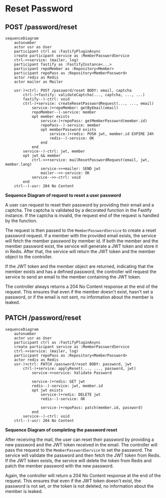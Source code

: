 # Reset Password

## POST /password/reset

```mermaid
sequenceDiagram
    autonumber
    actor usr as User
    participant ctrl as :FastifyPluginAsync
    create participant service as :MemberPasswordService
    ctrl->>service: (mailer, log)
    participant fastify as :FastifyInstance<...>
    participant repoMember as :Repository<Member>
    participant repoPass as :Repository<MemberPassword>
    actor redis as Redis
    actor mailer as Mailer

    usr-)+ctrl: POST /password/reset BODY: email, captcha
        ctrl-)+fastify: validateCaptcha(..., captcha, ..., ...)
        fastify--)-ctrl: void
        ctrl-)+service: createResetPasswordRequest(..., ..., email)
            service-)+repoMember: getByEmail(email)
            repoMember--)-service: member
            opt member exists
                service-)+repoPass: getMemberPassword(member.id)
                repoPass--)-service: member
                opt memberPassword exists
                    service-)+redis: PUSH jwt, member.id EXPIRE 24h
                    redis--)-service: OK
                end
            end
        service--)-ctrl: jwt, member
        opt jwt && member
            ctrl->>+service: mailResetPasswordRequest(email, jwt, member.lang)
                service->>+mailer: SEND jwt
                mailer-->>-service: OK
            service-->>-ctrl: void
        end
    ctrl--)-usr: 204 No Content
```

**Sequence Diagram of request to reset a user password**

A user can request to reset their password by providing their email and a captcha.
The captcha is validated by a decorated function in the Fastify instance. If the captcha is invalid, the request end of the request is handled by the function.

The request is then passed to the `MemberPasswordService` to create a reset password request. If a member with the provided email exists, the service will fetch the member password by member id. If both the member and the member password exist, the service will generate a JWT token and store it in Redis. After that, the service will return the JWT token and the member object to the controller.

If the JWT token and the member object are returned, indicating that the member exists and has a defined password, the controller will request the service to send an email to the member containing the JWT token.

The controller always returns a 204 No Content response at the end of the request. This ensures that even if the member doesn't exist, hasn't set a password, or if the email is not sent, no information about the member is leaked.

## PATCH /password/reset

```mermaid
sequenceDiagram
    autonumber
    actor usr as User
    participant ctrl as :FastifyPluginAsync
    create participant service as :MemberPasswordService
    ctrl->>service: (mailer, log)
    participant repoPass as :Repository<MemberPassword>
    actor redis as Redis
    usr-)+ctrl: PATCH /password/reset BODY: password, jwt
        ctrl-)+service: applyReset(..., ..., password, jwt)
            service->>service: Validate Password

            service-)+redis: GET jwt
            redis--)-service: jwt, member.id
            opt jwt exists
                service-)+redis: DELETE jwt
                redis--)-service: OK

                service-)+repoPass: patch(member.id, password)
            end
        service--)-ctrl: void
    ctrl--)-usr: 204 No Content
```

**Sequence Diagram of completing the password reset**

After receiving the mail, the user can reset their password by providing a new password and the JWT token received in the email. The controller will pass the request to the `MemberPasswordService` to set the password. The service will validate the password and then fetch the JWT token from Redis. If the JWT token exists, the service will delete the token from Redis and patch the member password with the new password.

Again, the controller will return a 204 No Content response at the end of the request. This ensures that even if the JWT token doesn't exist, the password is not set, or the token is not deleted, no information about the member is leaked.
